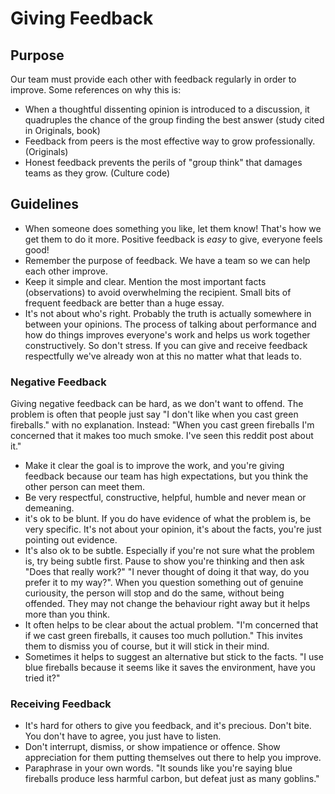 # Giving Feedback

## Purpose

Our team must provide each other with feedback regularly in order to improve. Some references on why this is:

  * When a thoughtful dissenting opinion is introduced to a discussion, it quadruples the chance of the group finding the best answer (study cited in Originals, book)
  * Feedback from peers is the most effective way to grow professionally. (Originals)
  * Honest feedback prevents the perils of "group think" that damages teams as they grow. (Culture code)

## Guidelines

  * When someone does something you like, let them know! That's how we get them to do it more. Positive feedback is *easy* to give, everyone feels good!
  * Remember the purpose of feedback. We have a team so we can help each other improve.
  * Keep it simple and clear. Mention the most important facts (observations) to avoid overwhelming the recipient. Small bits of frequent feedback are better than a huge essay.
  * It's not about who's right. Probably the truth is actually somewhere in between your opinions. The process of talking about performance and how do things improves everyone's work and helps us work together constructively. So don't stress. If you can give and receive feedback respectfully we've already won at this no matter what that leads to.

### Negative Feedback

Giving negative feedback can be hard, as we don't want to offend. The problem is often that people just say "I don't like when you cast green fireballs." with no explanation. Instead: "When you cast green fireballs I'm concerned that it makes too much smoke. I've seen this reddit post about it."

  * Make it clear the goal is to improve the work, and you're giving feedback because our team has high expectations, but you think the other person can meet them.
  * Be very respectful, constructive, helpful, humble and never mean or demeaning.
  * it's ok to be blunt. If you do have evidence of what the problem is, be very specific. It's not about your opinion, it's about the facts, you're just pointing out evidence.
  * It's also ok to be subtle. Especially if you're not sure what the problem is, try being subtle first. Pause to show you're thinking and then ask "Does that really work?" "I never thought of doing it that way, do you prefer it to my way?". When you question something out of genuine curiousity, the person will stop and do the same, without being offended. They may not change the behaviour right away but it helps more than you think.
  * It often helps to be clear about the actual problem. "I'm concerned that if we cast green fireballs, it causes too much pollution." This invites them to dismiss you of course, but it will stick in their mind.
  * Sometimes it helps to suggest an alternative but stick to the facts. "I use blue fireballs because it seems like it saves the environment, have you tried it?"

### Receiving Feedback

  * It's hard for others to give you feedback, and it's precious. Don't bite. You don't have to agree, you just have to listen.
  * Don't interrupt, dismiss, or show impatience or offence. Show appreciation for them putting themselves out there to help you improve.
  * Paraphrase in your own words. "It sounds like you're saying blue fireballs produce less harmful carbon, but defeat just as many goblins."

